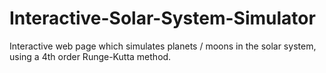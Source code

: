 # Interactive-Solar-System-Simulator
Interactive web page which simulates planets / moons in the solar system, using a 4th order Runge-Kutta method.
